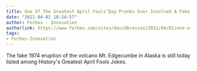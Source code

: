 ```yaml
---
title: One Of The Greatest April Fools’Day Pranks Ever Involved A Fake Volcanic Eruption
date: "2021-04-01 18:24:57"
author: Forbes - Innovation
authorlink: https://www.forbes.com/sites/davidbressan/2021/04/01/one-of-the-greatest-april-foolsday-pranks-ever-involved-a-fake-volcanic-eruption/
tags:
- Forbes-Innovation
---
```

The fake 1974 eruption of the volcano Mt. Edgecumbe in Alaska is still today listed among History's Greatest April Fools Jokes.